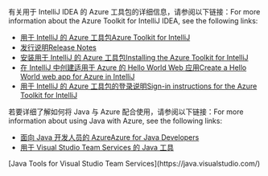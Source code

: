 <span data-ttu-id="5a30d-101">有关用于 IntelliJ IDEA 的 Azure 工具包的详细信息，请参阅以下链接：</span><span class="sxs-lookup"><span data-stu-id="5a30d-101">For more information about the Azure Toolkit for IntelliJ IDEA, see the following links:</span></span> 

* [<span data-ttu-id="5a30d-102">用于 IntelliJ 的 Azure 工具包</span><span class="sxs-lookup"><span data-stu-id="5a30d-102">Azure Toolkit for IntelliJ</span></span>](../intellij/azure-toolkit-for-intellij.md) 
* [<span data-ttu-id="5a30d-103">发行说明</span><span class="sxs-lookup"><span data-stu-id="5a30d-103">Release Notes</span></span>](https://github.com/Microsoft/azure-tools-for-java/releases) 
* [<span data-ttu-id="5a30d-104">安装用于 IntelliJ 的 Azure 工具包</span><span class="sxs-lookup"><span data-stu-id="5a30d-104">Installing the Azure Toolkit for IntelliJ</span></span>](../intellij/azure-toolkit-for-intellij-installation.md) 
* [<span data-ttu-id="5a30d-105">在 IntelliJ 中创建适用于 Azure 的 Hello World Web 应用</span><span class="sxs-lookup"><span data-stu-id="5a30d-105">Create a Hello World web app for Azure in IntelliJ</span></span>](../intellij/azure-toolkit-for-intellij-create-hello-world-web-app.md) 
* [<span data-ttu-id="5a30d-106">用于 IntelliJ 的 Azure 工具包的登录说明</span><span class="sxs-lookup"><span data-stu-id="5a30d-106">Sign-in instructions for the Azure Toolkit for IntelliJ</span></span>](../intellij/azure-toolkit-for-intellij-sign-in-instructions.md) 

<span data-ttu-id="5a30d-107">若要详细了解如何将 Java 与 Azure 配合使用，请参阅以下链接：</span><span class="sxs-lookup"><span data-stu-id="5a30d-107">For more information about using Java with Azure, see the following links:</span></span> 

* [<span data-ttu-id="5a30d-108">面向 Java 开发人员的 Azure</span><span class="sxs-lookup"><span data-stu-id="5a30d-108">Azure for Java Developers</span></span>](https://docs.microsoft.com/java/azure/) 
* <span data-ttu-id="5a30d-109">[用于 Visual Studio Team Services 的 Java 工具](https://java.visualstudio.com/) 
<!-- TODO: Add URLs for Java in VSCode here --></span><span class="sxs-lookup"><span data-stu-id="5a30d-109">[Java Tools for Visual Studio Team Services](https://java.visualstudio.com/) 
<!-- TODO: Add URLs for Java in VSCode here --></span></span> 
